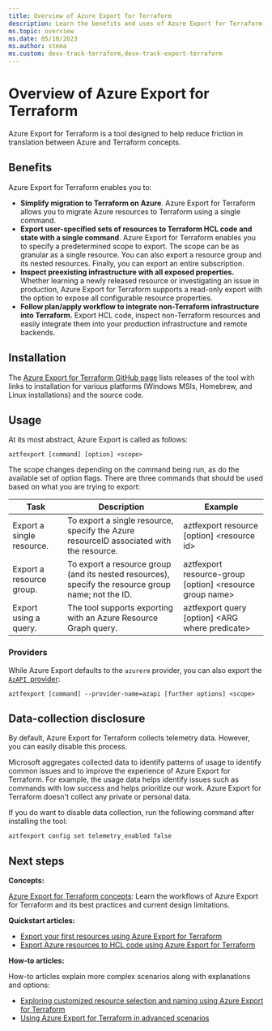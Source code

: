 ```yaml
---
title: Overview of Azure Export for Terraform
description: Learn the benefits and uses of Azure Export for Terraform
ms.topic: overview
ms.date: 05/10/2023
ms.author: stema
ms.custom: devx-track-terraform,devx-track-export-terraform
---
```


# Overview of Azure Export for Terraform

Azure Export for Terraform is a tool designed to help reduce friction in translation between Azure and Terraform concepts.

## Benefits

Azure Export for Terraform enables you to:

- **Simplify migration to Terraform on Azure**. Azure Export for Terraform allows you to migrate Azure resources to Terraform  using a single command.
- **Export user-specified sets of resources to Terraform HCL code and state with a single command**. Azure Export for Terraform enables you to specify a predetermined scope to export. The scope can be as granular as a single resource. You can also export a resource group and its nested resources. Finally, you can export an entire subscription.
- **Inspect preexisting infrastructure with all exposed properties.** Whether learning a newly released resource or investigating an issue in production, Azure Export for Terraform supports a read-only export with the option to expose all configurable resource properties.
- **Follow plan/apply workflow to integrate non-Terraform infrastructure into Terraform.** Export HCL code, inspect non-Terraform resources and easily integrate them into your production infrastructure and remote backends.

## Installation

The [Azure Export for Terraform GitHub page](https://github.com/Azure/aztfexport/releases) lists releases of the tool with links to installation for various platforms (Windows MSIs, Homebrew, and Linux installations) and the source code.

## Usage

At its most abstract, Azure Export is called as follows:

```console
aztfexport [command] [option] <scope>
```

The scope changes depending on the command being run, as do the available set of option flags. There are three commands that should be used based on what you are trying to export:

| Task | Description | Example |
|-|-|-|
| Export a single resource. | To export a single resource, specify the Azure resourceID associated with the resource. | aztfexport resource [option] &lt;resource id> |
| Export a resource group. | To export a resource group (and its nested resources), specify the resource group name; not the ID. | aztfexport resource-group [option] &lt;resource group name> |
| Export using a query. | The tool supports exporting with an Azure Resource Graph query. | aztfexport query [option] &lt;ARG where predicate> |

### Providers

While Azure Export defaults to the `azurerm` provider, you can also export the [`AzAPI `provider](../overview-azapi-provider.md):
```console
aztfexport [command] --provider-name=azapi [further options] <scope>
```

## Data-collection disclosure

By default, Azure Export for Terraform collects telemetry data. However, you can easily disable this process.

Microsoft aggregates collected data to identify patterns of usage to identify common issues and to improve the experience of Azure Export for Terraform. For example, the usage data helps identify issues such as commands with low success and helps prioritize our work. Azure Export for Terraform doesn't collect any private or personal data.

If you do want to disable data collection, run the following command after installing the tool:

```console
aztfexport config set telemetry_enabled false
```

## Next steps

**Concepts:**

[Azure Export for Terraform concepts](export-terraform-concepts.md): Learn the workflows of Azure Export for Terraform and its best practices and current design limitations.  

**Quickstart articles:**

- [Export your first resources using Azure Export for Terraform](export-first-resources.md)
- [Export Azure resources to HCL code using Azure Export for Terraform](export-resources-hcl.md)

**How-to articles:**

How-to articles explain more complex scenarios along with explanations and options:

- [Exploring customized resource selection and naming using Azure Export for Terraform](select-custom-resources.md)
- [Using Azure Export for Terraform in advanced scenarios](export-advanced-scenarios.md)
